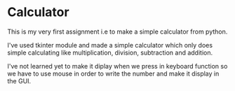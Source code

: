 # Calculator


This is my very first assignment i.e to make a simple calculator from  python.


I've used tkinter module and made a simple calculator which only does simple calculating like 
multiplication,  division,  subtraction and addition.


I've not learned yet to make it  diplay when we press in keyboard function so we have to use mouse in order to write the number
and make it display  in  the GUI.

